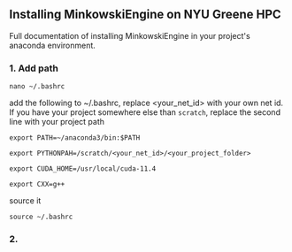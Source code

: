 ## Installing MinkowskiEngine on NYU Greene HPC

Full documentation of installing MinkowskiEngine in your project's anaconda environment.

### 1. Add path

```
nano ~/.bashrc
```
add the following to ~/.bashrc, replace <your_net_id> with your own net id. If you have your project somewhere else than `scratch`, replace the second line with your project path
```
export PATH=~/anaconda3/bin:$PATH

export PYTHONPAH=/scratch/<your_net_id>/<your_project_folder>

export CUDA_HOME=/usr/local/cuda-11.4

export CXX=g++
```
source it
```
source ~/.bashrc
```

### 2. 

